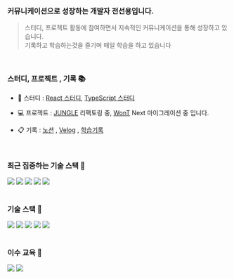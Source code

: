 
<div> 
  
### 커뮤니케이션으로 성장하는 개발자 전선용입니다.
> 스터디, 프로젝트 활동에 참여하면서 지속적인 커뮤니케이션을 통해 성장하고 있습니다. <br>
> 기록하고 학습하는것을 즐기며 매일 학습을 하고 있습니다
> 
</div>

<br>

<div>
<h3> 스터디, 프로젝트 , 기록 📚 </h3>

-  📝 스터디 : [React 스터디](https://github.com/sy0725/react-deep-dive), [TypeScript 스터디](https://github.com/sy0725/mts-study)

-  💻 프로젝트 : [JUNGLE](https://github.com/twelive/JUNGLE) 리팩토링 중, [WonT](https://github.com/FRONTENDSCHOOL6/WonT) Next 마이그레이션 중 입니다.

-  📋 기록 : [노션](https://unleashed-vault-018.notion.site/Note-6553542f3449488183261d5f4bbb7ceb?pvs=4)
, [Velog](https://velog.io/@sy0725/posts) , [학습기록](https://github.com/sy0725/Today)
</div>
<br>
<div>
<h3>  최근 집중하는 기술 스택 🎯 </h3>
  <div>
    <img src="https://img.shields.io/badge/TypeScript-3178C6?style=flat-square&logo=TypeScript&logoColor=white"/>
    <img src="https://img.shields.io/badge/NEXTJS-000?style=flat-square&logo=nextdotjs&logoColor=white"/>
        <img src="https://img.shields.io/badge/SWR-000?style=flat-square&logo=swr&logoColor=white"/>
     <img src="https://img.shields.io/badge/ZUSTAND-981E32?style=flat-square&logo=zustand&logoColor=white"/>
    <img src="https://img.shields.io/badge/SupaBase-3FCF8E?style=flat-square&logo=supabase&logoColor=white"/>
  </div>
<br>
<h3>  기술 스택 🎯 </h3>
 <img src="https://img.shields.io/badge/JavaScript-F7DF1E?style=flat-square&logo=javascript&logoColor=white"/>
  <img src="https://img.shields.io/badge/React-61DAFB?style=flat-square&logo=react&logoColor=white"/>
  <img src="https://img.shields.io/badge/Styled Component-DB7093?style=flat-square&logo=styledcomponents&logoColor=white"/>
  <img src="https://img.shields.io/badge/Tailwind CSS-06B6D4?style=flat-square&logo=tailwindcss&logoColor=white"/>
  <img src="https://img.shields.io/badge/PocketBase-B8DBE4?style=flat-square&logo=pocketbase&logoColor=white"/>
</div>

<br>
<h3>  이수 교육 📖 </h3>
<div>
<img src="https://img.shields.io/badge/TECKIT FRONTEND SCHOOL-FF9A00?style=flat-square&logo=lionair&logoColor=white"/>
<img src="https://img.shields.io/badge/TECKIT FRONTEND SCHOOL PLUS-FF9A00?style=flat-square&logo=lionair&logoColor=white"/>



  <br>
  <br><br>
  



</div>
